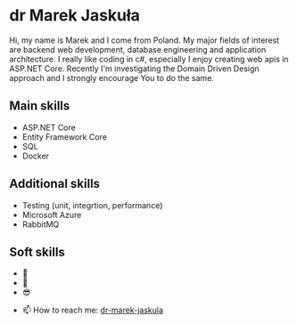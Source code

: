 # dr Marek Jaskuła
Hi, my name is Marek and I come from Poland. My major fields of interest are backend web development, database engineering and application architecture. I really like coding in c#, especially I enjoy creating web apis in ASP.NET Core. Recently I'm investigating the Domain Driven Design approach and I strongly encourage You to do the same. 

## Main skills 
* ASP.NET Core
* Entity Framework Core 
* SQL
* Docker

## Additional skills
* Testing (unit, integrtion, performance)
* Microsoft Azure
* RabbitMQ

## Soft skills
* 🤗
* 🤔
* 😎

- 📫 How to reach me: [dr-marek-jaskula](https://www.linkedin.com/in/dr-marek-jaskula/)